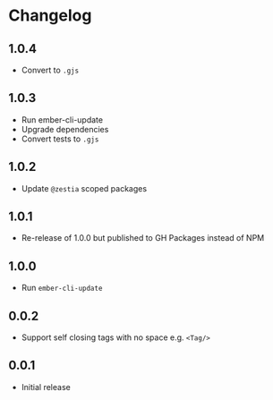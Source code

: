 # Changelog

## 1.0.4

- Convert to `.gjs`

## 1.0.3

- Run ember-cli-update
- Upgrade dependencies
- Convert tests to `.gjs`

## 1.0.2

- Update `@zestia` scoped packages

## 1.0.1

- Re-release of 1.0.0 but published to GH Packages instead of NPM

## 1.0.0

- Run `ember-cli-update`

## 0.0.2

- Support self closing tags with no space e.g. `<Tag/>`

## 0.0.1

- Initial release

